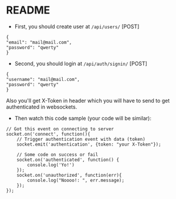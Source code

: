 # README #

- First, you should create user at `/api/users/` [POST]
```
{
"email": "mail@mail.com",
"password": "qwerty"
}
```

- Second, you should login at `/api/auth/signin/` [POST]
```
{
"username": "mail@mail.com",
"password": "qwerty"
}
```
Also you'll get X-Token in header which you will have to send to get authenticated in websockets.

- Then watch this code sample (your code will be similar):
```
// Got this event on connecting to server
socket.on('connect', function(){
    // Trigger authentication event with data (token)
    socket.emit('authentication', {token: "your X-Token"});

    // Some code on success or fail
    socket.on('authenticated', function() {
        console.log('Yo!')
    });
    socket.on('unauthorized', function(err){
        console.log("Noooo!: ", err.message);
    });
});
```